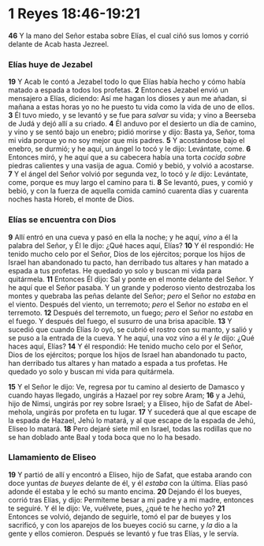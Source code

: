 # 1 Reyes 18:46-19:21



**46** Y la mano del Señor estaba sobre Elías, el cual ciñó sus lomos y corrió delante de Acab hasta Jezreel.

### **Elías huye de Jezabel**

**19** Y Acab le contó a Jezabel todo lo que Elías había hecho y cómo había matado a espada a todos los profetas. **2** Entonces Jezabel envió un mensajero a Elías, diciendo: Así me hagan los dioses y aun me añadan, si mañana a estas horas yo no he puesto tu vida como la vida de uno de ellos. **3** Él tuvo miedo, y se levantó y se fue para *salvar* su vida; y vino a Beerseba de Judá y dejó allí a su criado. **4** Él anduvo por el desierto un día de camino, y vino y se sentó bajo un enebro; pidió morirse y dijo: Basta ya, Señor, toma mi vida porque yo no soy mejor que mis padres. **5** Y acostándose bajo el enebro, se durmió; y he aquí, un ángel lo tocó y le dijo: Levántate, come. **6** Entonces miró, y he aquí que a su cabecera había una torta *cocida sobre* piedras calientes y una vasija de agua. Comió y bebió, y volvió a acostarse. **7** Y el ángel del Señor volvió por segunda vez, lo tocó y *le* dijo: Levántate, come, porque es muy largo el camino para ti. **8** Se levantó, pues, y comió y bebió, y con la fuerza de aquella comida caminó cuarenta días y cuarenta noches hasta Horeb, el monte de Dios.

### **Elías se encuentra con Dios**

**9** Allí entró en una cueva y pasó en ella la noche; y he aquí, *vino* a él la palabra del Señor, y Él le dijo: ¿Qué haces aquí, Elías? **10** Y él respondió: He tenido mucho celo por el Señor, Dios de los ejércitos; porque los hijos de Israel han abandonado tu pacto, han derribado tus altares y han matado a espada a tus profetas. He quedado yo solo y buscan mi vida para quitármela. **11** Entonces Él dijo: Sal y ponte en el monte delante del Señor. Y he aquí que el Señor pasaba. Y un grande y poderoso viento destrozaba los montes y quebraba las peñas delante del Señor; *pero* el Señor no *estaba* en el viento. Después del viento, un terremoto; *pero* el Señor no *estaba* en el terremoto. **12** Después del terremoto, un fuego; *pero* el Señor no *estaba* en el fuego. Y después del fuego, el susurro de una brisa apacible. **13** Y sucedió que cuando Elías *lo* oyó, se cubrió el rostro con su manto, y salió y se puso a la entrada de la cueva. Y he aquí, una voz *vino* a él y *le* dijo: ¿Qué haces aquí, Elías? **14** Y él respondió: He tenido mucho celo por el Señor, Dios de los ejércitos; porque los hijos de Israel han abandonado tu pacto, han derribado tus altares y han matado a espada a tus profetas. He quedado yo solo y buscan mi vida para quitármela.

**15** Y el Señor le dijo: Ve, regresa por tu camino al desierto de Damasco y cuando hayas llegado, ungirás a Hazael por rey sobre Aram; **16** y a Jehú, hijo de Nimsi, ungirás por rey sobre Israel; y a Eliseo, hijo de Safat de Abel-mehola, ungirás por profeta en tu lugar. **17** Y sucederá que al que escape de la espada de Hazael, Jehú lo matará, y al que escape de la espada de Jehú, Eliseo lo matará. **18** Pero dejaré siete mil en Israel, todas las rodillas que no se han doblado ante Baal y toda boca que no lo ha besado.

### **Llamamiento de Eliseo**

**19** Y partió de allí y encontró a Eliseo, hijo de Safat, que estaba arando con doce yuntas *de bueyes* delante de él, y él *estaba* con la última. Elías pasó adonde él estaba y le echó su manto encima. **20** Dejando él los bueyes, corrió tras Elías, y dijo: Permíteme besar a mi padre y a mi madre, entonces te seguiré. Y él le dijo: Ve, vuélvete, pues, ¿qué te he hecho yo? **21** Entonces se volvió, dejando de seguirle, tomó el par de bueyes y los sacrificó, y con los aparejos de los bueyes coció su carne, y *la* dio a la gente y ellos comieron. Después se levantó y fue tras Elías, y le servía.
